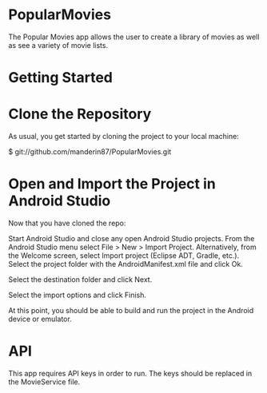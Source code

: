 # PopularMovies

The Popular Movies app allows the user to create a library of movies as well as see a variety of movie lists.

# Getting Started

# Clone the Repository

As usual, you get started by cloning the project to your local machine:

$ git://github.com/manderin87/PopularMovies.git

# Open and Import the Project in Android Studio

Now that you have cloned the repo:

Start Android Studio and close any open Android Studio projects.
From the Android Studio menu select File > New > Import Project.
Alternatively, from the Welcome screen, select Import project (Eclipse ADT, Gradle, etc.).
Select the project folder with the AndroidManifest.xml file and click Ok.

Select the destination folder and click Next.

Select the import options and click Finish.

At this point, you should be able to build and run the project in the Android device or emulator.

# API

This app requires API keys in order to run. The keys should be replaced in the MovieService file.
